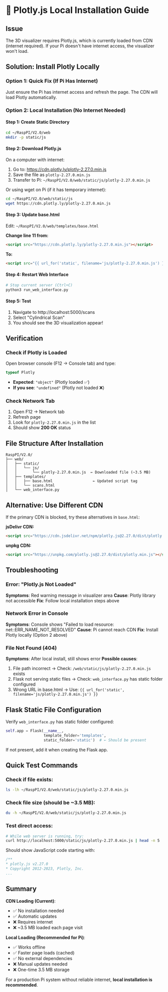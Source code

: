 # 🔧 Plotly.js Local Installation Guide

## Issue
The 3D visualizer requires Plotly.js, which is currently loaded from CDN (internet required).
If your Pi doesn't have internet access, the visualizer won't load.

## Solution: Install Plotly Locally

### Option 1: Quick Fix (If Pi Has Internet)
Just ensure the Pi has internet access and refresh the page. The CDN will load Plotly automatically.

### Option 2: Local Installation (No Internet Needed)

#### Step 1: Create Static Directory
```bash
cd ~/RaspPI/V2.0/web
mkdir -p static/js
```

#### Step 2: Download Plotly.js
On a computer with internet:
1. Go to: https://cdn.plotly.ly/plotly-2.27.0.min.js
2. Save the file as `plotly-2.27.0.min.js`
3. Transfer to Pi: `~/RaspPI/V2.0/web/static/js/plotly-2.27.0.min.js`

Or using wget on Pi (if it has temporary internet):
```bash
cd ~/RaspPI/V2.0/web/static/js
wget https://cdn.plotly.ly/plotly-2.27.0.min.js
```

#### Step 3: Update base.html
Edit: `~/RaspPI/V2.0/web/templates/base.html`

**Change line 11 from:**
```html
<script src="https://cdn.plotly.ly/plotly-2.27.0.min.js"></script>
```

**To:**
```html
<script src="{{ url_for('static', filename='js/plotly-2.27.0.min.js') }}"></script>
```

#### Step 4: Restart Web Interface
```bash
# Stop current server (Ctrl+C)
python3 run_web_interface.py
```

#### Step 5: Test
1. Navigate to http://localhost:5000/scans
2. Select "Cylindrical Scan"
3. You should see the 3D visualization appear!

## Verification

### Check if Plotly is Loaded
Open browser console (F12 → Console tab) and type:
```javascript
typeof Plotly
```

- **Expected**: `"object"` (Plotly loaded ✅)
- **If you see**: `"undefined"` (Plotly not loaded ❌)

### Check Network Tab
1. Open F12 → Network tab
2. Refresh page
3. Look for `plotly-2.27.0.min.js` in the list
4. Should show **200 OK** status

## File Structure After Installation
```
RaspPI/V2.0/
├── web/
│   ├── static/
│   │   └── js/
│   │       └── plotly-2.27.0.min.js  ← Downloaded file (~3.5 MB)
│   ├── templates/
│   │   ├── base.html                  ← Updated script tag
│   │   └── scans.html
│   └── web_interface.py
```

## Alternative: Use Different CDN
If the primary CDN is blocked, try these alternatives in `base.html`:

**jsDelivr CDN:**
```html
<script src="https://cdn.jsdelivr.net/npm/plotly.js@2.27.0/dist/plotly.min.js"></script>
```

**unpkg CDN:**
```html
<script src="https://unpkg.com/plotly.js@2.27.0/dist/plotly.min.js"></script>
```

## Troubleshooting

### Error: "Plotly.js Not Loaded"
**Symptoms**: Red warning message in visualizer area
**Cause**: Plotly library not accessible
**Fix**: Follow local installation steps above

### Network Error in Console
**Symptoms**: Console shows "Failed to load resource: net::ERR_NAME_NOT_RESOLVED"
**Cause**: Pi cannot reach CDN
**Fix**: Install Plotly locally (Option 2 above)

### File Not Found (404)
**Symptoms**: After local install, still shows error
**Possible causes**:
1. File path incorrect → Check: `/web/static/js/plotly-2.27.0.min.js` exists
2. Flask not serving static files → Check: `web_interface.py` has static folder configured
3. Wrong URL in base.html → Use: `{{ url_for('static', filename='js/plotly-2.27.0.min.js') }}`

## Flask Static File Configuration

Verify `web_interface.py` has static folder configured:
```python
self.app = Flask(__name__, 
                 template_folder='templates',
                 static_folder='static')  # ← Should be present
```

If not present, add it when creating the Flask app.

## Quick Test Commands

### Check if file exists:
```bash
ls -lh ~/RaspPI/V2.0/web/static/js/plotly-2.27.0.min.js
```

### Check file size (should be ~3.5 MB):
```bash
du -h ~/RaspPI/V2.0/web/static/js/plotly-2.27.0.min.js
```

### Test direct access:
```bash
# While web server is running, try:
curl http://localhost:5000/static/js/plotly-2.27.0.min.js | head -n 5
```

Should show JavaScript code starting with:
```javascript
/**
* plotly.js v2.27.0
* Copyright 2012-2023, Plotly, Inc.
...
```

## Summary

**CDN Loading (Current)**:
- ✅ No installation needed
- ✅ Automatic updates
- ❌ Requires internet
- ❌ ~3.5 MB loaded each page visit

**Local Loading (Recommended for Pi)**:
- ✅ Works offline
- ✅ Faster page loads (cached)
- ✅ No external dependencies
- ❌ Manual updates needed
- ❌ One-time 3.5 MB storage

For a production Pi system without reliable internet, **local installation is recommended**.
